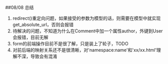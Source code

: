 ##08/08 总结
1. redirect()重定向问题，如果接受的参数为模型的话，则需要在模型中就实现get_absolute_url，否则会报错
2. 待解决的问题，不知道为什么在Comment中加一个属性author，外键到User会报错，目前无解
3. form的前端操作目前不是很了解，只是装上了轮子，TODO
4. 对前后端的映射关系还不是很清晰，对'namespace:name'和'xx/xx.html'理解不深，导致会有混淆
